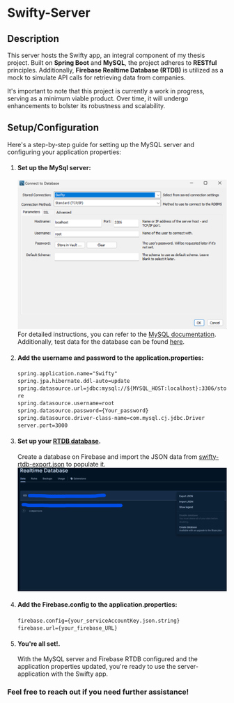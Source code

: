 # Swifty-Server

## Description

This server hosts the Swifty app, an integral component of my thesis project. Built on **Spring Boot** and **MySQL**, the
project adheres to **RESTful** principles. Additionally, **Firebase Realtime Database (RTDB)** is utilized as a mock to
simulate
API calls for retrieving data from companies.

It's important to note that this project is currently a work in progress, serving as a minimum viable product. Over
time, it will undergo enhancements to bolster its robustness and scalability.

## Setup/Configuration

Here's a step-by-step guide for setting up the MySQL server and configuring your application properties:

1. #### Set up the MySql server:  
   ![mysql-setup.png](docs/mysql-setup.png)  
   For detailed instructions, you can refer to
   the [MySQL documentation](https://dev.mysql.com/doc/mysql-getting-started/en/).  
   Additionally, test data for the database can be found  [here](test-data/db-test-data/company_db.json).


2. #### Add the username and password to the application.properties:  
   ``spring.application.name="Swifty"``  
   ``spring.jpa.hibernate.ddl-auto=update``  
   ``spring.datasource.url=jdbc:mysql://${MYSQL_HOST:localhost}:3306/store``   
   ``spring.datasource.username=root``    
   ``spring.datasource.password={Your_password}``   
   ``spring.datasource.driver-class-name=com.mysql.cj.jdbc.Driver``    
   ``server.port=3000``


3. #### Set up your [RTDB database](https://firebase.google.com/).   
   Create a database on Firebase and import the JSON data
   from [swifty-rtdb-export.json](test-data/db-test-data/company_db.json) to populate it.
   ![import_json.png](docs/import_json.png)


4. #### Add the Firebase.config to the application.properties:
   ``firebase.config={your_serviceAccountKey.json.string}``  
   ``firebase.url={your_firebase_URL}``


5. #### You're all set!.
   With the MySQL server and Firebase RTDB configured and the application properties updated, you're ready to use the
   server-application with the Swifty app.

### Feel free to reach out if you need further assistance!
